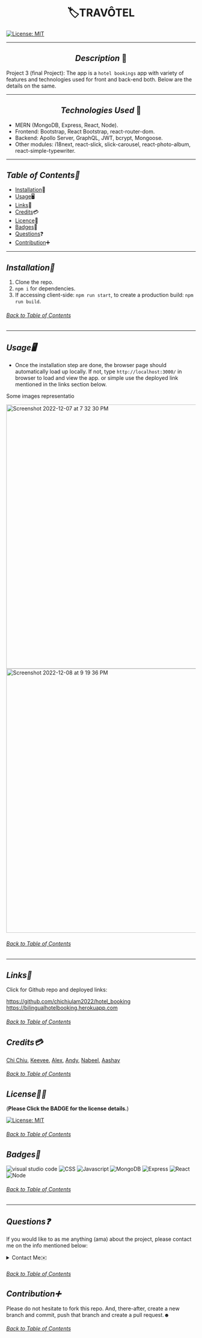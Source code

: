 # <div align="center"> 🏷️**TRAVÔTEL** </div>

[![License: MIT](https://img.shields.io/badge/License-MIT-yellow.svg)](https://choosealicense.com/licenses/mit/)

---

## <div align="center"> _Description_ 📝</div>

Project 3 (final Project): The app is a `hotel bookings` app with variety of features and technologies used for front and back-end both. Below are the details on the same.

---

## <div align="center"> _Technologies Used_ 💬</div>

- MERN (MongoDB, Express, React, Node).
- Frontend: Bootstrap, React Bootstrap, react-router-dom.
- Backend: Apollo Server, GraphQL, JWT, bcrypt, Mongoose.
- Other modules: i18next, react-slick, slick-carousel, react-photo-album, react-simple-typewriter.

---

## _Table of Contents📖_

- [Installation](#Installation)💾
- [Usage](#Usage)🖥
- [Links](#Links)📎
- [Credits](#Credits)💳
- [Licence](#License)🪪
- [Badges](#Badges)🦡
- [Questions](#Questions)❓
- [Contribution](#Contribution)➕

---

## _Installation💾_

1. Clone the repo.
2. `npm i` for dependencies.
3. If accessing client-side: `npm run start`, to create a production build: `npm run build`.
###### [Back to Table of Contents](#Table-of-Contents)
---

## _Usage🖥_

- Once the installation step are done, the browser page should automatically load up locally. If not, type `http://localhost:3000/` in browser to load and view the app. or simple use the deployed link mentioned in the links section below.

Some images representatio

<img width="700" alt="Screenshot 2022-12-07 at 7 32 30 PM" src="https://user-images.githubusercontent.com/108379616/206609001-e51adde6-7625-4004-b9b2-f469e7233379.png">

<img width="700" alt="Screenshot 2022-12-08 at 9 19 36 PM" src="https://user-images.githubusercontent.com/108379616/206609353-be8e43c1-8363-4b03-b0cc-9099aac7d073.png">

###### [Back to Table of Contents](#Table-of-Contents)
---

## _Links📎_

Click for Github repo and deployed links: 

https://github.com/chichiulam2022/hotel_booking
<br/>
https://bilingualhotelbooking.herokuapp.com
###### [Back to Table of Contents](#Table-of-Contents)


## _Credits💳_

[Chi Chiu](https://github.com/chichiulam2022), [Keevee](https://github.com/KeeveRW11), [Alex](https://github.com/AlexJCturbo), [Andy](andyloo416), [Nabeel](https://github.com/nab-man), [Aashay](http://github.com/A-N26)
###### [Back to Table of Contents](#Table-of-Contents)

## _License🪪🦡_

(**Please Click the BADGE for the license details.**)

[![License: MIT](https://img.shields.io/badge/License-MIT-yellow.svg)](https://choosealicense.com/licenses/mit/)
###### [Back to Table of Contents](#Table-of-Contents)

## _Badges🦡_

![visual studio code](https://img.shields.io/badge/Visual_Studio_Code-0078D4?style=for-the-badge&logo=visual%20studio%20code&logoColor=white) ![CSS](https://img.shields.io/badge/CSS-239120?&style=for-the-badge&logo=css3&logoColor=white) ![Javascript](https://img.shields.io/badge/JavaScript-323330?style=for-the-badge&logo=javascript&logoColor=F7DF1E) ![MongoDB](https://img.shields.io/badge/MongoDB-4EA94B?style=for-the-badge&logo=mongodb&logoColor=white) ![Express](https://img.shields.io/badge/Express.js-404D59?style=for-the-badge) ![React](https://img.shields.io/badge/React-20232A?style=for-the-badge&logo=react&logoColor=61DAFB) ![Node](https://img.shields.io/badge/Node.js-43853D?style=for-the-badge&logo=node.js&logoColor=white)
###### [Back to Table of Contents](#Table-of-Contents)
---

## _Questions❓_

If you would like to as me anything (ama) about the project, please contact me on the info mentioned below:

<details>

<summary>Contact Me✉️</summary>

- My GitHub Profile - [Chi Chiu](https://github.com/chichiulam2022), [Keevee](https://github.com/KeeveRW11), [Alejandro](alexJCturbo), [Andy](andyloo416), [A-N26](https://github.com/A-N26)

- e-mail - [📧](__)

</details>

###### [Back to Table of Contents](#Table-of-Contents)

## _Contribution➕_

Please do not hesitate to fork this repo. And, there-after, create a new branch and commit, push that branch and create a pull request.☻
###### [Back to Table of Contents](#Table-of-Contents)
